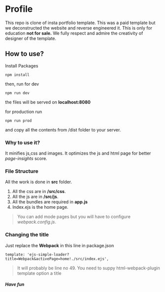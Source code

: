 # Profile
This repo is clone of insta portfolio template. This was a paid template but we deconstructed the website and reverse engineered it. This is only for education __not for sale.__ We fully respect and admire the creativity of designer of the template.

## How to use?
Install Packages
```
npm install
```
then, run for dev
```
npm run dev
```
the files will be served on **localhost:8080**

for production run 
```
npm run prod
```
and copy all the contents from /dist folder to your server.

### Why to use it?
It minifies js,css and images. It optimizes the js and html page for better *page-insights* score.

### File Structure
All the work is done in __src__ folder.
1. All the css are in **/src/css**.
2. All the js are in **/src/js**.
3. All the bundles are required in **app.js**
4. Index.ejs is the home page.

> You can add mode pages but you will have to configure _webpack.config.js_.

### Changing the title
Just replace the __Webpack__ in this line in package.json
```
template: 'ejs-simple-loader?title=Webpack&activePage=home!./src/index.ejs',
```
> It will probably be line no 49.
> You need to suppy html-webpack-plugin template option a title 


##### Have fun


